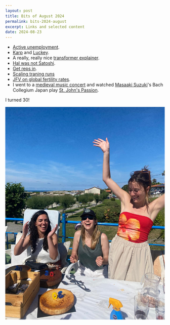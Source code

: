 ```yaml
---
layout: post
title: Bits of August 2024
permalink: bits-2024-august
excerpt: Links and selected content
date: 2024-08-23
---
```


- [Active unemployment](https://www.palladiummag.com/2022/01/06/quit-your-job).
- [Karp](https://www.nytimes.com/2024/08/17/style/alex-karp-palantir.html) and [Luckey](https://www.tabletmag.com/feature/american-vulcan-palmer-luckey-anduril).
- A really, really nice [transformer explainer](https://poloclub.github.io/transformer-explainer/).
- [Hal was not Satoshi](https://blog.lopp.net/hal-finney-was-not-satoshi-nakamoto/).
- [Get reps in](https://grantslatton.com/software-pathfinding).
- [Scaling traning runs](https://epochai.org/blog/can-ai-scaling-continue-through-2030#conclusion)
- [JFV on global fertility rates](https://www.spectator.co.uk/article/the-global-fertility-crisis-is-worse-than-you-think/).
- I went to a [medieval music concert](https://www.youtube.com/watch?v=bjjULXGJa1Q) and watched [Masaaki Suzuki](https://youtu.be/qSRtjsrqzsM?si=bLLk6XI3beH7FXqm)'s Bach Collegium Japan play [St. John's Passion](https://www.youtube.com/watch?v=SiKgrevzT-g). 

I turned 30!

![30](../images/2024-08-23-30.png)